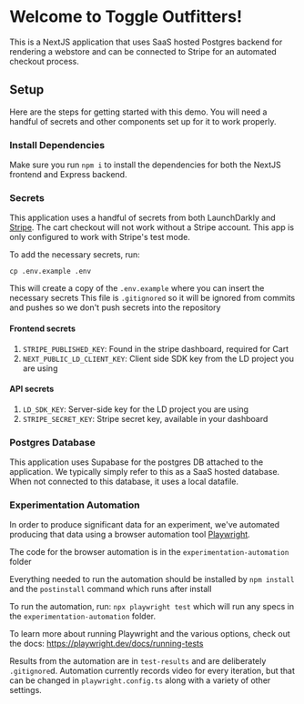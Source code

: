 # Welcome to Toggle Outfitters!

This is a NextJS application that uses SaaS hosted Postgres backend for rendering a webstore and can be connected to Stripe for an automated checkout process.

## Setup

Here are the steps for getting started with this demo. You will need a handful of secrets and other components set up for it to work properly.

### Install Dependencies

Make sure you run `npm i` to install the dependencies for both the NextJS frontend and Express backend.

### Secrets

This application uses a handful of secrets from both LaunchDarkly and [Stripe](https://www.stripe.com). 
The cart checkout will not work without a Stripe account. This app is only configured to work with Stripe's test mode.

To add the necessary secrets, run:
```shell
cp .env.example .env
```

This will create a copy of the `.env.example` where you can insert the necessary secrets
This file is `.gitignored` so it will be ignored from commits and pushes so we don't push secrets into the repository

#### Frontend secrets

1. `STRIPE_PUBLISHED_KEY`: Found in the stripe dashboard, required for Cart
2. `NEXT_PUBLIC_LD_CLIENT_KEY`: Client side SDK key from the LD project you are using

#### API secrets

1. `LD_SDK_KEY`: Server-side key for the LD project you are using
2. `STRIPE_SECRET_KEY`: Stripe secret key, available in your dashboard

### Postgres Database

This application uses Supabase for the postgres DB attached to the application. We typically simply refer to this as a SaaS hosted database. When not connected to this database, it uses a local datafile. 


### Experimentation Automation

In order to produce significant data for an experiment, we've automated producing that data using a browser automation tool [Playwright](https://playwright.dev/).

The code for the browser automation is in the `experimentation-automation` folder

Everything needed to run the automation should be installed by `npm install` and the `postinstall` command which runs after install

To run the automation, run: `npx playwright test` which will run any specs in the `experimentation-automation` folder.

To learn more about running Playwright and the various options, check out the docs: https://playwright.dev/docs/running-tests

Results from the automation are in `test-results` and are deliberately `.gitignore`d. Automation currently records video for every iteration, but that can be changed in `playwright.config.ts` along with a variety of other settings.
